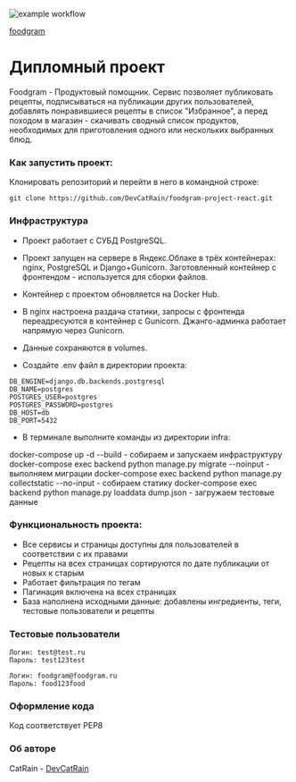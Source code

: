 ![example workflow](https://github.com/DevCatRain/foodgram-project-react/actions/workflows/foodgram_workflow.yml/badge.svg)

[foodgram](http:178.154.197.104/recipes)

# Дипломный проект
Foodgram - Продуктовый помощник.
Сервис позволяет публиковать рецепты, подписываться на публикации других пользователей,
добавлять понравившиеся рецепты в список "Избранное", а перед походом в магазин - скачивать
сводный список продуктов, необходимых для приготовления одного или нескольких выбранных блюд.

### Как запустить проект:
Клонировать репозиторий и перейти в него в командной строке:
```
git clone https://github.com/DevCatRain/foodgram-project-react.git
```

### Инфраструктура
* Проект работает с СУБД PostgreSQL.

* Проект запущен на сервере в Яндекс.Облаке в трёх контейнерах: nginx, PostgreSQL и Django+Gunicorn. Заготовленный контейнер с фронтендом - используется для сборки файлов.

* Контейнер с проектом обновляется на Docker Hub.

* В nginx настроена раздача статики, запросы с фронтенда переадресуются в контейнер с Gunicorn. Джанго-админка работает напрямую через Gunicorn.

* Данные сохраняются в volumes.

* Создайте .env файл в директории проекта:

```
DB_ENGINE=django.db.backends.postgresql
DB_NAME=postgres
POSTGRES_USER=postgres
POSTGRES_PASSWORD=postgres
DB_HOST=db
DB_PORT=5432
```

* В терминале выполните команды из директории infra:

docker-compose up -d --build - собираем и запускаем инфраструктуру
docker-compose exec backend python manage.py migrate --noinput - выполняем миграции
docker-compose exec backend python manage.py collectstatic --no-input - собираем статику
docker-compose exec backend python manage.py loaddata dump.json - загружаем тестовые данные

### Функциональность проекта:
* Все сервисы и страницы доступны для пользователей в соответствии с их правами
* Рецепты на всех страницах сортируются по дате публикации от новых к старым
* Работает фильтрация по тегам
* Пагинация включена на всех страницах
* База наполнена исходными данные: добавлены ингредиенты, теги, тестовые пользователи и рецепты

### Тестовые пользователи
```
Логин: test@test.ru
Пароль: test123test
```
```
Логин: foodgram@foodgram.ru
Пароль: food123food
```

### Оформление кода
Код соответствует PEP8

### Об авторе
CatRain - [DevCatRain](https://github.com/DevCatRain)

